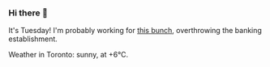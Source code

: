 ### Hi there :wave:

It's Tuesday! I'm probably working for [this bunch](https://github.com/kohofinancial), overthrowing the banking establishment.

Weather in Toronto: sunny, at +6°C.
